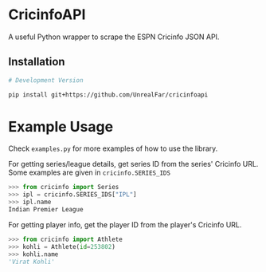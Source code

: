 
# CricinfoAPI

A useful Python wrapper to scrape the ESPN Cricinfo JSON API.



## Installation
```bash
# Development Version

pip install git+https://github.com/UnrealFar/cricinfoapi
```

# Example Usage

Check `examples.py` for more examples of how to use the library.

For getting series/league details, get series ID from the series' Cricinfo URL.
Some examples are given in `cricinfo.SERIES_IDS`

```py
>>> from cricinfo import Series
>>> ipl = cricinfo.SERIES_IDS["IPL"]
>>> ipl.name
Indian Premier League
```

For getting player info, get the player ID from the player's Cricinfo URL.

```py
>>> from cricinfo import Athlete
>>> kohli = Athlete(id=253802)
>>> kohli.name
'Virat Kohli'
```
